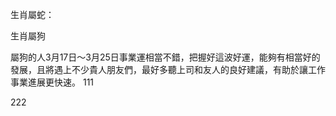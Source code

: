 
生肖屬蛇：

生肖屬狗


屬狗的人3月17日～3月25日事業運相當不錯，把握好這波好運，能夠有相當好的發展，且將遇上不少貴人朋友們，最好多聽上司和友人的良好建議，有助於讓工作事業進展更快速。
111

222

